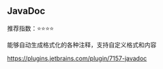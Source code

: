 ## JavaDoc

推荐指数：⭐⭐⭐⭐

能够自动生成格式化的各种注释，支持自定义格式和内容

https://plugins.jetbrains.com/plugin/7157-javadoc



































































